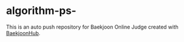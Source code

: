 # algorithm-ps-
This is an auto push repository for Baekjoon Online Judge created with [BaekjoonHub](https://github.com/BaekjoonHub/BaekjoonHub).
